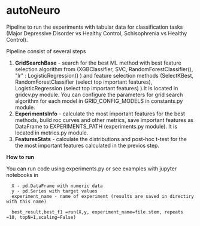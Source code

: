 # autoNeuro
Pipeline to run the experiments with tabular data for classification tasks (Major Depressive Disorder vs Healthy Control, Schisophrenia vs Healthy Control).

Pipeline consist of several steps

1. **GridSearchBase** - search for the best ML method  with best feature selection algorithm from (XGBClassifier, SVC, RandomForestClassifier(),
   "lr" : LogisticRegression() ) and feature selection methods (SelectKBest, RandomForestClassifier (select top important features), LogisticRegression (select top important features) ).It is located in gridcv.py module. You can configure the parameters for grid search algorithm for each model in GRID_CONFIG_MODELS in constants.py module. 
2. **ExperimentsInfo** - calculate the most important features for the best methods,  build roc curves and other metrics, save important features as DataFrame  to  EXPERIMENTS_PATH (experiments.py module). It is located in metrics.py module.
3. **FeaturesStats**  - calculate the distributions and post-hoc t-test for the the most important features calculated in the previos step.
   
**How to run**

You can run code using experiments.py or see examples with jupyter notebooks in

      X - pd.DataFrame with numeric data
      y - pd.Series with target values
      experiment_name - name of experiment (results are saved in directiry with this name) 

      best_result,best_f1 =run(X,y, experiment_name=file.stem, repeats =10, topN=1,scaling=False)





 
